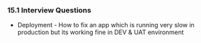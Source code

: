 
### 15.1 Interview Questions 
* Deployment - How to fix an app which is running very slow in production but its working fine in DEV & UAT environment


